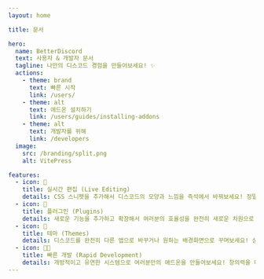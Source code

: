 ```yaml
---
layout: home

title: 문서

hero:
  name: BetterDiscord
  text: 사용자 & 개발자 문서
  tagline: 나만의 디스코드 경험을 만들어보세요! ✨
  actions:
    - theme: brand
      text: 빠른 시작
      link: /users/
    - theme: alt
      text: 애드온 설치하기
      link: /users/guides/installing-addons
    - theme: alt
      text: 개발자를 위해
      link: /developers
  image:
    src: /branding/split.png
    alt: VitePress

features:
  - icon: 📝
    title: 실시간 편집 (Live Editing)
    details: CSS 스니펫을 추가해서 디스코드의 모양과 느낌을 즉석에서 바꿔보세요! 정말 신기해요! 🎨
  - icon: 🔌
    title: 플러그인 (Plugins)
    details: 새로운 기능을 추가하고 확장해서 여러분의 효율성을 완전히 새로운 차원으로 끌어올려보세요! 🚀
  - icon: 🎨
    title: 테마 (Themes)
    details: 디스코드를 완전히 다른 앱으로 바꾸거나 원하는 배경화면으로 꾸며보세요! 상상이 현실이 돼요! 🌟
  - icon: 🧑‍💻
    title: 빠른 개발 (Rapid Development)
    details: 개방적이고 유연한 시스템으로 여러분만의 애드온을 만들어보세요! 창의력을 마음껏 펼쳐보세요! 💡
---
```


